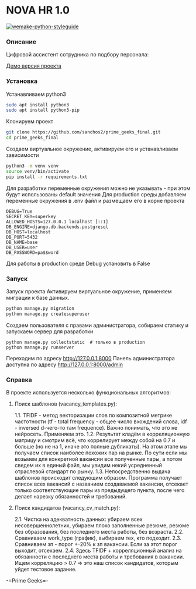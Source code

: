 # NOVA HR 1.0

[![wemake-python-styleguide](https://img.shields.io/badge/style-wemake-000000.svg)](https://github.com/wemake-services/wemake-python-styleguide)

### Описание

Цифровой ассистент сотрудника по подбору персонала:

[Демо версия проекта](http://hr.nautilus.com.ru/) 

### Установка

Устанавливаем python3

```sh
sudo apt install python3
sudo apt install python3-pip
```

Клонируем проект

```sh
git clone https://github.com/sanchos2/prime_geeks_final.git
cd prime_geeks_final

```

Создаем виртуальное окружение, активируем его и  устанавливаем зависимости

```sh
python3 -m venv venv
source venv/bin/activate
pip install -r requirements.txt
```
Для разработки переменные окружения можно не указывать - при этом будут использованы default значения
Для production среды добавляем переменные окружения в .env файл и размещаем его в корне проекта

```
DEBUG=True
SECRET_KEY=superkey
ALLOWED_HOSTS=127.0.0.1 localhost [::1]
DB_ENGINE=django.db.backends.postgresql
DB_HOST=localhost
DB_PORT=5432
DB_NAME=base
DB_USER=user
DB_PASSWORD=pa$$word

```
Для работы в production среде Debug установить в False 

### Запуск

Запуск проекта
Активируем виртуальное окружение, применяем миграции к базе данных.

```sh
python manage.py migration
python manage.py createsuperuser
```

Создаем пользователя с правами администратора, собираем статику и  запускаем сервер для разработки

```
python manage.py collectstatic  # только в production
python manage.py runserver
```


Переходим по адресу http://127.0.0.1:8000
Панель администратора доступна по адресу http://127.0.0.1:8000/admin


### Справка
В проекте используется несколько функциональных алгоритмов:
1. Поиск шаблонов (vacancy_templates.py):

    1.1. TFIDF - метод векторизации слов по композитной метрике частотности (tf - total frequency - общее число вхождений слова, idf - inversed d-чего-то там frequence). Важно понимать, что это не нейросеть.
    Применяем это.
    1.2. Результат кладём в корреляционную матрицу и смотрим всё, что коррелирует между собой на 0.7 и больше (но не на 1, иначе это полные дубликаты).
    На этом этапе мы получаем список наиболее похожих пар на рынке. По сути если мы возьмем для конкретной вакансии все полученные пары, а потом сведем их в единый файл, мы увидим некий усредненный отраслевой стандарт по рынку.
    1.3. Непосредственно выдача шаблонов происходит следующим образом. Программа получает список всех вакансий с названием создаваемой вакансии, отсекает только соответствующие пары из предыдущего пункта, после чего делает нарезку обязанностей и требований.
    
2. Поиск кандидатов (vacancy_cv_match.py):

    2.1. Чистка на адекватность данных: убираем всех несовершеннолетних, убираем плохо заполненные резюме, резюме без образования, без последнего места работы, без возраста.
    2.2. Сравниваем work_type (график), выбираем тех, кто подходит.
    2.3. Сравниваем зп - порог +-20% к зп вакансии. Если за этот порог выходит, отсекаем.
    2.4. Здесь TFIDF + корреляционный анализ на обязанности с последнего места работы и требования в вакансии. Ищем корреляцию > 0.7 => это наш список кандидатов, которым уйдет тестовое задание.


-=Prime Geeks=-
